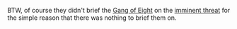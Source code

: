 BTW, of course they didn't brief the <a href="https://en.wikipedia.org/wiki/Gang_of_Eight_(intelligence)">Gang of Eight</a> on the <a href="https://talkingpointsmemo.com/news/imminent-threat-pompeo-soleimani-strike">imminent threat</a> for the simple reason that there was nothing to brief them on. 
